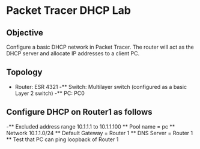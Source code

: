 
# Packet Tracer DHCP Lab
## Objective
Configure a basic DHCP network in Packet Tracer. The router will act as the DHCP server and allocate IP addresses to a client PC.

## Topology
- Router: ESR 4321
-** Switch: Multilayer switch (configured as a basic Layer 2 switch)
-** PC: PC0

## Configure DHCP on Router1 as follows
-** Excluded address range 10.1.1.1 to 10.1.1.100
** Pool name = pc
** Network 10.1.1.0/24
** Default Gateway = Router 1
** DNS Server = Router 1
** Test that PC can ping loopback of Router 1

